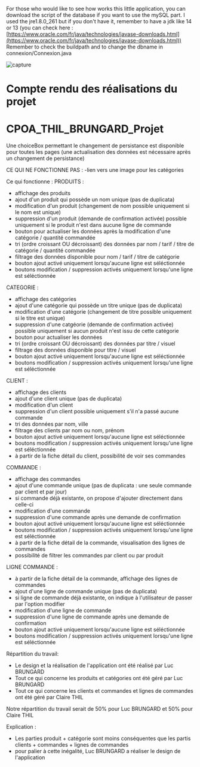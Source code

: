 For those who would like to see how works this little application, you can download the script of the database if you want to use the mySQL part.
I used the jre1.8.0_261 but if you don't have it, remember to have a jdk like 14 or 13 (you can check here : [https://www.oracle.com/fr/java/technologies/javase-downloads.html](https://www.oracle.com/fr/java/technologies/javase-downloads.html))
Remember to check the buildpath and to change the dbname in connexion/Connexion.java

![capture](https://i.ibb.co/X4FJCg8/Capture.png)

# **Compte rendu des réalisations du projet**

# CPOA_THIL_BRUNGARD_Projet
Une choiceBox permettant le changement de persistance est disponible pour toutes les pages (une actualisation des données est nécessaire après un changement de persistance)

CE QUI NE FONCTIONNE PAS :
-lien vers une image pour les catégories

Ce qui fonctionne :
PRODUITS :
- affichage des produits
- ajout d'un produit qui possède un nom unique (pas de duplicata)
- modification d'un produit (changement de nom possible uniquement si le nom est unique)
- suppression d'un produit (demande de confirmation activée)  possible uniquement si le produit n'est dans aucune ligne de commande
- bouton pour actualiser les données après la modification d'une catégorie / quantité commandée
- tri (ordre croissant OU décroissant) des données par nom / tarif / titre de catégorie / quantité commandée
- filtrage des données disponible pour nom / tarif / titre de catégorie
- bouton ajout activé uniquement lorsqu'aucune ligne est séléctionnée
- boutons modification / suppression activés uniquement lorsqu'une ligne est séléctionnée


CATEGORIE : 
- affichage des catégories
- ajout d'une catégorie qui possède un titre unique (pas de duplicata)
- modification d'une catégorie (changement de titre possible uniquement si le titre est unique)
- suppression d'une catgéorie (demande de confirmation activée) possible uniquement si aucun produit n'est issu de cette catégorie
- bouton pour actualiser les données
- tri (ordre croissant OU décroissant) des données par titre / visuel
- filtrage des données disponible pour titre / visuel
- bouton ajout activé uniquement lorsqu'aucune ligne est séléctionnée
- boutons modification / suppression activés uniquement lorsqu'une ligne est séléctionnée


CLIENT : 
- affichage des clients
- ajout d'une client unique (pas de duplicata)
- modification d'un client 
- suppression d'un client possible uniquement s'il n'a passé aucune commande
- tri des données par nom, ville
- filtrage des clients par nom ou nom, prénom
- bouton ajout activé uniquement lorsqu'aucune ligne est séléctionnée
- boutons modification / suppression activés uniquement lorsqu'une ligne est séléctionnée
- à partir de la fiche détail du client, possibilité de voir ses commandes

COMMANDE : 
- affichage des commandes
- ajout d'une commande unique (pas de duplicata : une seule commande par client et par jour)
- si commande déjà existante, on propose d'ajouter directement dans celle-ci
- modification d'une commande
- suppression d'une commande après une demande de confirmation
- bouton ajout activé uniquement lorsqu'aucune ligne est séléctionnée
- boutons modification / suppression activés uniquement lorsqu'une ligne est séléctionnée
- à partir de la fiche détail de la commande, visualisation des lignes de commandes
- possibilité de filtrer les commandes par client ou par produit 

 LIGNE COMMANDE : 
- à partir de la fiche détail de la commande, affichage des lignes de commandes
- ajout d'une ligne de commande unique (pas de duplicata)
- si ligne de commande déjà existante, on indique à l'utilisateur de passer par l'option modifier
- modification d'une ligne de commande
- suppression d'une ligne de commande après une demande de confirmation
- bouton ajout activé uniquement lorsqu'aucune ligne est séléctionnée
- boutons modification / suppression activés uniquement lorsqu'une ligne est séléctionnée


Répartition du travail:
- Le design et la réalisation de l'application ont été réalisé par Luc BRUNGARD
- Tout ce qui concerne les produits et catégories ont été géré par Luc BRUNGARD
- Tout ce qui concerne les clients et commandes et lignes de commandes ont été géré par Claire THIL

Notre répartition du travail serait de 50% pour Luc BRUNGARD et 50% pour Claire THIL 

Explication :
- Les parties produit + catégorie sont moins conséquentes que les partis clients + commandes + lignes de commandes
- pour palier à cette inégalité, Luc BRUNGARD a réaliser le design de l'application 
